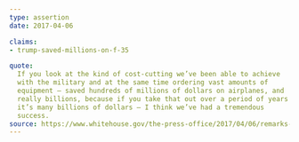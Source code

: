 ```yaml
---
type: assertion
date: 2017-04-06

claims:
- trump-saved-millions-on-f-35

quote:
  If you look at the kind of cost-cutting we’ve been able to achieve
  with the military and at the same time ordering vast amounts of
  equipment — saved hundreds of millions of dollars on airplanes, and
  really billions, because if you take that out over a period of years
  it’s many billions of dollars — I think we’ve had a tremendous
  success.
source: https://www.whitehouse.gov/the-press-office/2017/04/06/remarks-president-trump-press-aboard-air-force-one-en-route-west-palm
---
```

